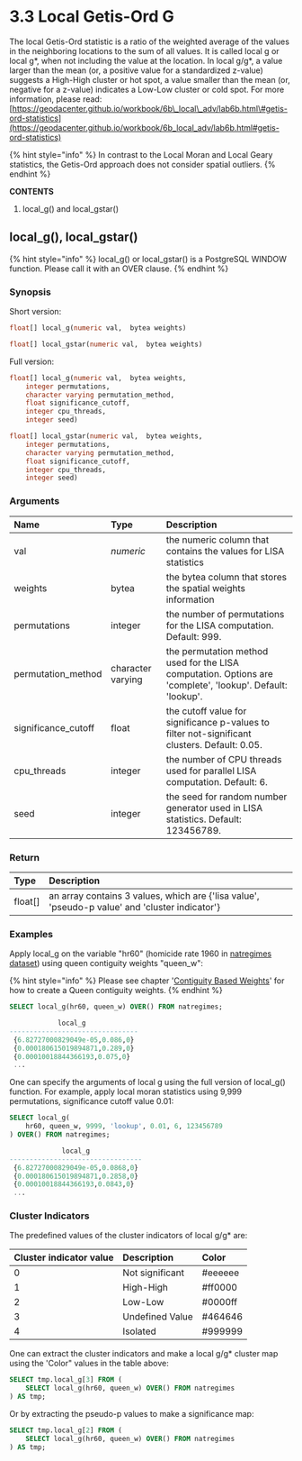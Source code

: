 # 3.3 Local Getis-Ord G

The local Getis-Ord statistic is a ratio of the weighted average of the values in the neighboring locations to the sum of all values. It is called local g or local g\*, when not including the value at the location. In local g/g\*, a value larger than the mean \(or, a positive value for a standardized z-value\) suggests a High-High cluster or hot spot, a value smaller than the mean \(or, negative for a z-value\) indicates a Low-Low cluster or cold spot. For more information, please read: [https://geodacenter.github.io/workbook/6b\_local\_adv/lab6b.html\#getis-ord-statistics](https://geodacenter.github.io/workbook/6b_local_adv/lab6b.html#getis-ord-statistics)

{% hint style="info" %}
In contrast to the Local Moran and Local Geary statistics, the Getis-Ord approach does not consider spatial outliers.
{% endhint %}

**CONTENTS**

1. local\_g\(\) and local\_gstar\(\)

## local\_g\(\), local\_gstar\(\)

{% hint style="info" %}
local\_g\(\) or local\_gstar\(\) is a PostgreSQL WINDOW function. Please call it  with an OVER clause.
{% endhint %}

### Synopsis

Short version:

```sql
float[] local_g(numeric val,  bytea weights)
```

```sql
float[] local_gstar(numeric val,  bytea weights)
```

Full version:

```sql
float[] local_g(numeric val,  bytea weights,
    integer permutations, 
    character varying permutation_method,
    float significance_cutoff, 
    integer cpu_threads, 
    integer seed)
```

```sql
float[] local_gstar(numeric val,  bytea weights,
    integer permutations, 
    character varying permutation_method,
    float significance_cutoff, 
    integer cpu_threads, 
    integer seed)
```

### Arguments

| Name | Type | Description |
| :--- | :--- | :--- |
| val | _numeric_ | the numeric column that contains the values for LISA statistics |
| weights | bytea | the bytea column that stores the spatial weights information |
| permutations | integer | the number of permutations for the LISA computation. Default: 999. |
| permutation\_method | character varying | the permutation method used for the LISA computation. Options are 'complete', 'lookup'. Default: 'lookup'. |
| significance\_cutoff | float | the cutoff value for significance p-values to filter not-significant clusters. Default: 0.05. |
| cpu\_threads | integer | the number of CPU threads used for parallel LISA computation. Default: 6. |
| seed | integer | the seed for random number generator used in LISA statistics. Default: 123456789. |

### Return

| Type | Description |
| :--- | :--- |
| float\[\] | an array contains 3 values, which are {'lisa value', 'pseudo-p value' and 'cluster indicator'}  |

### Examples

Apply local\_g on the variable "hr60" \(homicide rate 1960 in [natregimes dataset](https://geodacenter.github.io/data-and-lab/natregimes/)\) using queen contiguity weights "queen\_w":

{% hint style="info" %}
Please see chapter '[Contiguity Based Weights](../2.-spatial-weights/2.1-contiguity-based-weights.md)' for how to create a Queen contiguity weights.
{% endhint %}

```sql
SELECT local_g(hr60, queen_w) OVER() FROM natregimes;

            local_g             
--------------------------------
 {6.82727000829049e-05,0.086,0}
 {0.000180615019894871,0.289,0}
 {0.00010018844366193,0.075,0}
 ...
```

One can specify the arguments of local g using the full version of local\_g\(\) function. For example, apply local moran statistics using 9,999 permutations, significance cutoff value 0.01:

```sql
SELECT local_g(
    hr60, queen_w, 9999, 'lookup', 0.01, 6, 123456789
) OVER() FROM natregimes;

             local_g             
---------------------------------
 {6.82727000829049e-05,0.0868,0}
 {0.000180615019894871,0.2858,0}
 {0.00010018844366193,0.0843,0}
 ...
```

### Cluster Indicators

The predefined values of the cluster indicators of local g/g\* are:

| Cluster indicator value | Description | Color |
| :--- | :--- | :--- |
| 0 | Not significant | \#eeeeee |
| 1 | High-High | \#ff0000 |
| 2 | Low-Low | \#0000ff |
| 3 | Undefined Value | \#464646 |
| 4 | Isolated | \#999999 |

One can extract the cluster indicators and make a local g/g\* cluster map using the 'Color" values in the table above:

```sql
SELECT tmp.local_g[3] FROM (
    SELECT local_g(hr60, queen_w) OVER() FROM natregimes
) AS tmp;
```

Or by extracting the pseudo-p values to make a significance map:

```sql
SELECT tmp.local_g[2] FROM (
    SELECT local_g(hr60, queen_w) OVER() FROM natregimes
) AS tmp;
```

